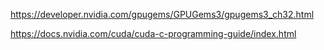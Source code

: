 https://developer.nvidia.com/gpugems/GPUGems3/gpugems3_ch32.html

https://docs.nvidia.com/cuda/cuda-c-programming-guide/index.html